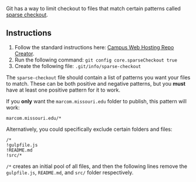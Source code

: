 Git has a way to limit checkout to files that match certain patterns called [sparse checkout](https://git-scm.com/docs/git-read-tree#_sparse_checkout).

## Instructions

1. Follow the standard instructions here: [Campus Web Hosting Repo Creator](https://bitbucket.org/muwebcom/vh-repo-creator/overview/).
2. Run the following command: `git config core.sparseCheckout true`
3. Create the following file: `.git/info/sparse-checkout`

The `sparse-checkout` file should contain a list of patterns you want your files to match. These can be both positive and negative patterns, but you **must** have at least one positive pattern for it to work.

If you **only** want the `marcom.missouri.edu` folder to publish, this pattern will work:

```
marcom.missouri.edu/*
```

Alternatively, you could specifically exclude certain folders and files:

```
/*
!gulpfile.js
!README.md
!src/*
```

`/*` creates an initial pool of all files, and then the following lines remove the `gulpfile.js`, `README.md`, and `src/` folder respectively.